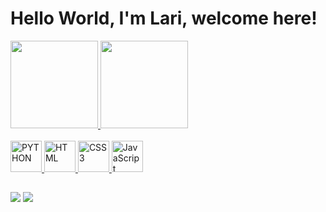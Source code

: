 # Hello World, I'm Lari, welcome here!

<div>
  <a href="https://github.com/withxlari">
  <img height="140em" src="https://github-readme-stats.vercel.app/api?username=withxlari&show_icons=true&theme=synthwave&include_all_commits=true&count_private=true"/>
  <img height="140em" src="https://github-readme-stats.vercel.app/api/top-langs/?username=withxlari&layout=compact&langs_count=6&theme=synthwave"/>
  </div>
    
  <div style=display: inline_block><br>
  <img src="https://cdn.jsdelivr.net/gh/devicons/devicon/icons/python/python-original.svg" width="50" alt="PYTHON">
  <img src="https://cdn.jsdelivr.net/gh/devicons/devicon/icons/html5/html5-original.svg" width="50" alt="HTML">
  <img src="https://cdn.jsdelivr.net/gh/devicons/devicon/icons/css3/css3-original.svg" width="50" alt="CSS3"/>
  <img src="https://cdn.jsdelivr.net/gh/devicons/devicon/icons/javascript/javascript-original.svg" width="50" alt="JavaScript"/>
</div>
  
##

<div> 
  <a href="https://www.instagram.com/withlarix/" target="_blank"><img src="https://img.shields.io/badge/-Instagram-%23E4405F?style=for-the-badge&logo=instagram&logoColor=white" target="_blank"></a>
  <a href = "mailto: vlarissaq265@gmail.com"><img src="https://img.shields.io/badge/-Gmail-%23333?style=for-the-badge&logo=gmail&logoColor=white" target="_blank"></a>
</div>

